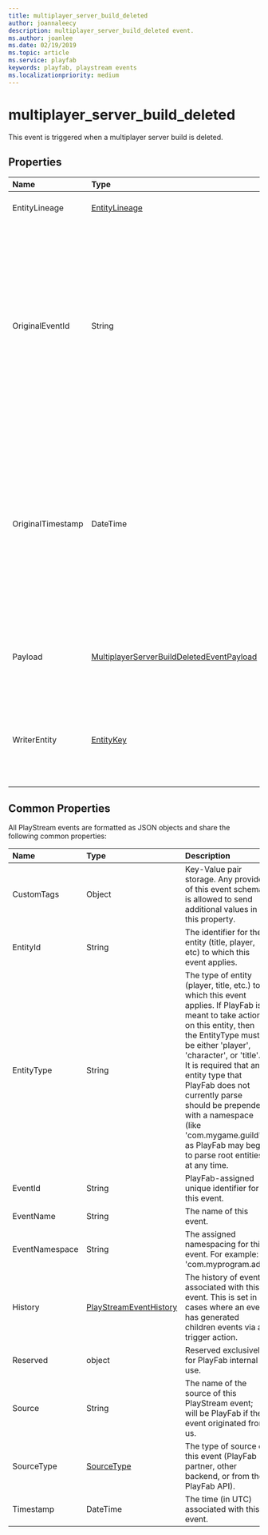 ```yaml
---
title: multiplayer_server_build_deleted 
author: joannaleecy
description: multiplayer_server_build_deleted event.
ms.author: joanlee
ms.date: 02/19/2019
ms.topic: article
ms.service: playfab
keywords: playfab, playstream events
ms.localizationpriority: medium
---
```


# multiplayer_server_build_deleted

This event is triggered when a multiplayer server build is deleted.

## Properties

|Name|Type|Description|
| :--------------------|:-------------------|:----------------------|
|EntityLineage|[EntityLineage](data-types/entitylineage.md)|Entities that this entity is a child of.|
|OriginalEventId|String|The original unique identifier associated with this event before it was posted to PlayFab. The value might differ from the EventId value, which is assigned when the event is received by the server.|
|OriginalTimestamp|DateTime|The original time (in UTC) associated with this event before it was posted to PlayFab. The value might differ from the Timestamp value, which is set at the time the event is received by the server.|
|Payload|[MultiplayerServerBuildDeletedEventPayload](data-types/multiplayerserverbuilddeletedeventpayload.md)|The multiplayer server build region deleted event payload.|
|WriterEntity|[EntityKey](data-types/entitykey.md)|Entity that wrote this event, included only if different than the event's entity.|

## Common Properties

All PlayStream events are formatted as JSON objects and share the following common properties:

|Name|Type|Description|
| :--------------------|:-------------------|:----------------------|
|CustomTags|Object|Key-Value pair storage. Any provider of this event schema is allowed to send additional values in this property.|
|EntityId|String|The identifier for the entity (title, player, etc) to which this event applies.|
|EntityType|String|The type of entity (player, title, etc.) to which this event applies. If PlayFab is meant to take action on this entity, then the EntityType must be either 'player', 'character', or 'title'. It is required that any entity type that PlayFab does not currently parse should be prepended with a namespace (like 'com.mygame.guild') as PlayFab may begin to parse root entities at any time.|
|EventId|String|PlayFab-assigned unique identifier for this event.|
|EventName|String|The name of this event.|
|EventNamespace|String|The assigned namespacing for this event. For example: 'com.myprogram.ads'|
|History|[PlayStreamEventHistory](data-types/playstreameventhistory.md)|The history of events associated with this event. This is set in cases where an event has generated children events via a trigger action.|
|Reserved|object|Reserved exclusively for PlayFab internal use.|
|Source|String|The name of the source of this PlayStream event; will be PlayFab if the event originated from us.|
|SourceType|[SourceType](data-types/sourcetype.md)|The type of source of this event (PlayFab partner, other backend, or from the PlayFab API).|
|Timestamp|DateTime|The time (in UTC) associated with this event.|


